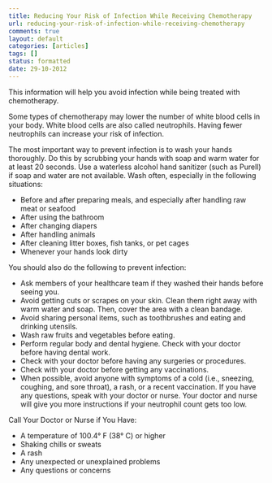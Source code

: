```yaml
---
title: Reducing Your Risk of Infection While Receiving Chemotherapy
url: reducing-your-risk-of-infection-while-receiving-chemotherapy
comments: true
layout: default
categories: [articles]
tags: []
status: formatted
date: 29-10-2012
---
```

This information will help you avoid infection while being treated with chemotherapy.

Some types of chemotherapy may lower the number of white blood cells in your body. White blood cells are also called neutrophils. Having fewer neutrophils can increase your risk of infection. 

The most important way to prevent infection is to wash your hands thoroughly. Do this by scrubbing your hands with soap and warm water for at least 20 seconds. Use a waterless alcohol hand sanitizer (such as Purell) if soap and water are not available. Wash often, especially in the following situations: 

* Before and after preparing meals, and especially after handling raw meat or seafood
* After using the bathroom
* After changing diapers
* After handling animals
* After cleaning litter boxes, fish tanks, or pet cages 
* Whenever your hands look dirty

You should also do the following to prevent infection:

* Ask members of your healthcare team if they washed their hands before seeing you. 
* Avoid getting cuts or scrapes on your skin. Clean them right away with warm water and soap. Then, cover the area with a clean bandage.
* Avoid sharing personal items, such as toothbrushes and eating and drinking utensils.
* Wash raw fruits and vegetables before eating.
* Perform regular body and dental hygiene. Check with your doctor before having dental work.
* Check with your doctor before having any surgeries or procedures.
* Check with your doctor before getting any vaccinations.
* When possible, avoid anyone with symptoms of a cold (i.e., sneezing, coughing, and sore throat), a rash, or a recent vaccination. If you have any questions, speak with your doctor or nurse.
Your doctor and nurse will give you more instructions if your neutrophil count gets too low.

Call Your Doctor or Nurse if You Have:

* A temperature of 100.4&deg; F (38&deg; C) or higher
* Shaking chills or sweats
* A rash 
* Any unexpected or unexplained problems
* Any questions or concerns